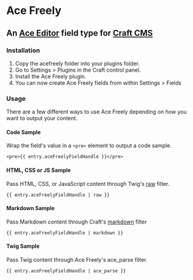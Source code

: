 # Ace Freely

## An [Ace Editor](http://ace.c9.io/) field type for [Craft CMS](https://buildwithcraft.com/)

### Installation
1. Copy the acefreely folder into your plugins folder.
2. Go to Settings > Plugins in the Craft control panel.
3. Install the Ace Freely plugin.
4. You can now create Ace Freely fields from within Settings > Fields

### Usage

There are a few different ways to use Ace Freely depending on how you want to output your content.

#### Code Sample

Wrap the field's value in a `<pre>` element to output a code sample.

`<pre>{{ entry.aceFreelyFieldHandle }}</pre>`

#### HTML, CSS or JS Sample

Pass HTML, CSS, or JavaScript content through Twig's [raw](http://twig.sensiolabs.org/doc/filters/raw.html) filter.

`{{ entry.aceFreelyFieldHandle | raw }}`

#### Markdown Sample

Pass Markdown content through Craft's [markdown](http://buildwithcraft.com/docs/templating/filters#markdown-or-md) filter

`{{ entry.aceFreelyFieldHandle | markdown }}`

#### Twig Sample

Pass Twig content through Ace Freely's ace_parse filter.

`{{ entry.aceFreelyFieldHandle | ace_parse }}`

